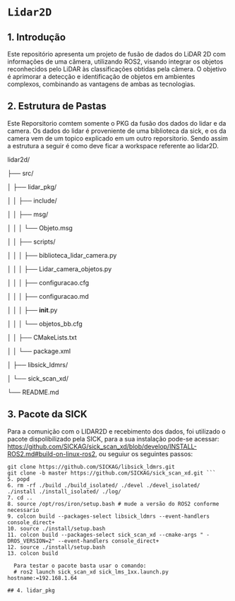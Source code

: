 # `Lidar2D`

## 1. Introdução

Este repositório apresenta um projeto de fusão de dados do LiDAR 2D com informações de uma câmera, utilizando ROS2, visando integrar os objetos reconhecidos pelo LiDAR às classificações obtidas pela câmera. O objetivo é aprimorar a detecção e identificação de objetos em ambientes complexos, combinando as vantagens de ambas as tecnologias.

## 2. Estrutura de Pastas
Este Reporsitorio comtem somente o PKG da fusão dos dados do lidar e da camera. Os dados do lidar é proveniente de uma biblioteca da sick, e os da camera vem de um topico explicado em um outro reporsitorio. 
Sendo assim a estrutura a seguir é como deve ficar a workspace referente ao lidar2D.

lidar2d/

├── src/

│     ├── lidar_pkg/

│     │     ├── include/

│     │     ├── msg/

│     │     │     └── Objeto.msg

│     │     ├── scripts/

│     │     │     ├── biblioteca_lidar_camera.py

│     │     │     ├── Lidar_camera_objetos.py

│     │     │     ├── configuracao.cfg

│     │     │     ├── configuracao.md

│     │     │     ├── __init__.py

│     │     │     └── objetos_bb.cfg

│     │     ├── CMakeLists.txt

│     │     └── package.xml

│     ├── libsick_ldmrs/

│     └── sick_scan_xd/

└── README.md

## 3. Pacote da SICK
  Para a comunição com o LIDAR2D e recebimento dos dados, foi utilizado o pacote dispolibilizado pela SICK, para a sua instalação pode-se acessar: https://github.com/SICKAG/sick_scan_xd/blob/develop/INSTALL-ROS2.md#build-on-linux-ros2, ou seguiur os seguintes passos:
  
```cd lidar2d/src
git clone https://github.com/SICKAG/libsick_ldmrs.git
git clone -b master https://github.com/SICKAG/sick_scan_xd.git ```
5. popd
6. rm -rf ./build ./build_isolated/ ./devel ./devel_isolated/ ./install ./install_isolated/ ./log/
7. cd ..
8. source /opt/ros/iron/setup.bash # mude a versão do ROS2 conforme necessario
9. colcon build --packages-select libsick_ldmrs --event-handlers console_direct+
10. source ./install/setup.bash
11. colcon build --packages-select sick_scan_xd --cmake-args " -DROS_VERSION=2" --event-handlers console_direct+
12. source ./install/setup.bash
13. colcon build

  Para testar o pacote basta usar o comando: 
  # ros2 launch sick_scan_xd sick_lms_1xx.launch.py hostname:=192.168.1.64 

## 4. lidar_pkg
